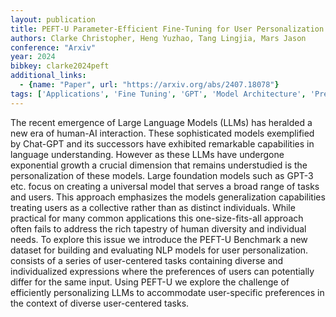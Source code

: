```yaml
---
layout: publication
title: PEFT-U Parameter-Efficient Fine-Tuning for User Personalization
authors: Clarke Christopher, Heng Yuzhao, Tang Lingjia, Mars Jason
conference: "Arxiv"
year: 2024
bibkey: clarke2024peft
additional_links:
  - {name: "Paper", url: "https://arxiv.org/abs/2407.18078"}
tags: ['Applications', 'Fine Tuning', 'GPT', 'Model Architecture', 'Pretraining Methods', 'Training Techniques']
---
```

The recent emergence of Large Language Models (LLMs) has heralded a new era of human-AI interaction. These sophisticated models exemplified by Chat-GPT and its successors have exhibited remarkable capabilities in language understanding. However as these LLMs have undergone exponential growth a crucial dimension that remains understudied is the personalization of these models. Large foundation models such as GPT-3 etc. focus on creating a universal model that serves a broad range of tasks and users. This approach emphasizes the models generalization capabilities treating users as a collective rather than as distinct individuals. While practical for many common applications this one-size-fits-all approach often fails to address the rich tapestry of human diversity and individual needs. To explore this issue we introduce the PEFT-U Benchmark a new dataset for building and evaluating NLP models for user personalization. consists of a series of user-centered tasks containing diverse and individualized expressions where the preferences of users can potentially differ for the same input. Using PEFT-U we explore the challenge of efficiently personalizing LLMs to accommodate user-specific preferences in the context of diverse user-centered tasks.
